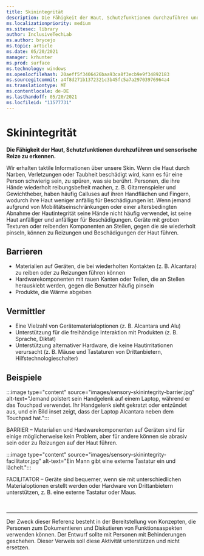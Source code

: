 ```yaml
---
title: Skinintegrität
description: Die Fähigkeit der Haut, Schutzfunktionen durchzuführen und sensorische Reize zu erkennen
ms.localizationpriority: medium
ms.sitesec: library
author: InclusiveTechLab
ms.author: brycejo
ms.topic: article
ms.date: 05/20/2021
manager: krhunter
ms.prod: surface
ms.technology: windows
ms.openlocfilehash: 20aeff5f3406426baa93ca8f3ecb9e9f34892183
ms.sourcegitcommit: a4f8d271b1372321c3b45fc5a7a29703976964a4
ms.translationtype: MT
ms.contentlocale: de-DE
ms.lasthandoff: 05/20/2021
ms.locfileid: "11577731"
---
```

# <a name="skin-integrity"></a>Skinintegrität

**Die Fähigkeit der Haut, Schutzfunktionen durchzuführen und sensorische Reize zu erkennen.**

Wir erhalten taktile Informationen über unsere Skin. Wenn die Haut durch Narben, Verletzungen oder Taubheit beschädigt wird, kann es für eine Person schwierig sein, zu spüren, was sie berührt. Personen, die ihre Hände wiederholt reibungsbefreit machen, z. B. Gitarrenspieler und Gewichtheber, haben häufig Calluses auf ihren Handflächen und Fingern, wodurch ihre Haut weniger anfällig für Beschädigungen ist. Wenn jemand aufgrund von Mobilitätseinschränkungen oder einer altersbedingten Abnahme der Hautintegrität seine Hände nicht häufig verwendet, ist seine Haut anfälliger und anfälliger für Beschädigungen. Geräte mit groben Texturen oder reibenden Komponenten an Stellen, gegen die sie wiederholt pinseln, können zu Reizungen und Beschädigungen der Haut führen.

## <a name="barriers"></a>Barrieren
* Materialien auf Geräten, die bei wiederholten Kontakten (z. B. Alcantara) zu reiben oder zu Reizungen führen können
* Hardwarekomponenten mit rauen Kanten oder Teilen, die an Stellen herausklebt werden, gegen die Benutzer häufig pinseln
* Produkte, die Wärme abgeben

## <a name="facilitators"></a>Vermittler
* Eine Vielzahl von Gerätematerialoptionen (z. B. Alcantara und Alu)
* Unterstützung für die freihändige Interaktion mit Produkten (z. B. Sprache, Diktat)
* Unterstützung alternativer Hardware, die keine Hautirritationen verursacht (z. B. Mäuse und Tastaturen von Drittanbietern, Hilfstechnologieschalter)

## <a name="examples"></a>Beispiele

:::image type="content" source="images/sensory-skinintegrity-barrier.jpg" alt-text="Jemand polstert sein Handgelenk auf einem Laptop, während er das Touchpad verwendet. Ihr Handgelenk sieht gekratzt oder entzündet aus, und ein Bild inset zeigt, dass der Laptop Alcantara neben dem Touchpad hat.":::

BARRIER – Materialien und Hardwarekomponenten auf Geräten sind für einige möglicherweise kein Problem, aber für andere können sie abrasiv sein oder zu Reizungen auf der Haut führen.  

:::image type="content" source="images/sensory-skinintegrity-facilitator.jpg" alt-text="Ein Mann gibt eine externe Tastatur ein und lächelt.":::

FACILITATOR – Geräte sind bequemer, wenn sie mit unterschiedlichen Materialoptionen erstellt werden oder Hardware von Drittanbietern unterstützen, z. B. eine externe Tastatur oder Maus. 


&nbsp;

[comment]: # (Footer-Anweisung)
___
Der Zweck dieser Referenz besteht in der Bereitstellung von Konzepten, die Personen zum Dokumentieren und Diskutieren von Funktionsaspekten verwenden können. Der Entwurf sollte mit Personen mit Behinderungen geschehen. Dieser Verweis soll diese Aktivität unterstützen und nicht ersetzen. 